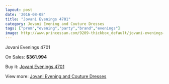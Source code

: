 ```yaml
---
layout: post
date: '2016-08-08'
title: "Jovani Evenings 4701"
category: Jovani Evening and Couture Dresses
tags: ["prom","evening","party","brand","evenings"]
image: http://www.princessan.com/9209-thickbox_default/jovani-evenings-4701.jpg
---
```

Jovani Evenings 4701

On Sales: **$361.994**
<a href="https://www.princessan.com/en/jovani-evening-and-couture-dresses/4035-jovani-evenings-4701.html"><amp-img layout="responsive" width="600" height="600" src="//www.princessan.com/9209-thickbox_default/jovani-evenings-4701.jpg" alt="Jovani Evenings 4701 0" /></a>
<a href="https://www.princessan.com/en/jovani-evening-and-couture-dresses/4035-jovani-evenings-4701.html"><amp-img layout="responsive" width="600" height="600" src="//www.princessan.com/9210-thickbox_default/jovani-evenings-4701.jpg" alt="Jovani Evenings 4701 1" /></a>
<a href="https://www.princessan.com/en/jovani-evening-and-couture-dresses/4035-jovani-evenings-4701.html"><amp-img layout="responsive" width="600" height="600" src="//www.princessan.com/9211-thickbox_default/jovani-evenings-4701.jpg" alt="Jovani Evenings 4701 2" /></a>

Buy it: [Jovani Evenings 4701](https://www.princessan.com/en/jovani-evening-and-couture-dresses/4035-jovani-evenings-4701.html "Jovani Evenings 4701")

View more: [Jovani Evening and Couture Dresses](https://www.princessan.com/en/27-jovani-evening-and-couture-dresses "Jovani Evening and Couture Dresses")